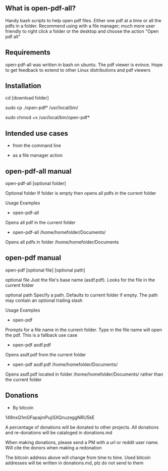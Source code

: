 What is open-pdf-all?
------------------------

Handy bash scripts to help open pdf files. Either one pdf at a time or all the pdfs in a folder. Recommend using with a file manager; much more user friendly to right click a folder or the desktop and choose the action "Open pdf all"

Requirements
---------------

open-pdf-all was written in bash on ubuntu. The pdf viewer is evince. Hope to get feedback to extend to other Linux distributions and pdf viewers

Installation
-------------

cd [download folder]

sudo cp ./open-pdf* /usr/local/bin/

sudo chmod +x /usr/local/bin/open-pdf*

Intended use cases
-------------------

- from the command line

- as a file manager action

open-pdf-all manual
-----------------------

open-pdf-all [optional folder]

Optional folder
  If folder is empty then opens all pdfs in the current folder 

Usage Examples

- open-pdf-all

Opens all pdf in the current folder

- open-pdf-all /home/homefolder/Documents/

Opens all pdfs in folder /home/homefolder/Documents

open-pdf manual
------------------

open-pdf [optional file] [optional path]

optional file
  Just the file's base name (asdf.pdf). Looks for the file in the current folder

optional path
  Specify a path. Defaults to current folder if empty. The path may contain an optional trailing slash
  
Usage Examples

- open-pdf

Prompts for a file name in the current folder. Type in the file name will open the pdf. This is a fallback use case

- open-pdf asdf.pdf

Opens asdf.pdf from the current folder

- open-pdf asdf.pdf /home/homefolder/Documents/

Opens asdf.pdf located in folder /home/homefolder/Documents/ rather than the current folder

Donations
-------------

- By bitcoin 

149nxQ1mGFapajmPujiSXQnuzeggNRU5kE

A percentage of donations will be donated to other projects. All donations and re-donations will be cataloged in donations.md

When making donations, please send a PM with a url or reddit user name. Will cite the donors when making a redonation

The bitcoin address above will change from time to time. Used bitcoin addresses will be written in donations.md, plz do not send to them
